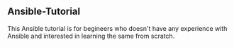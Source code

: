 ## Ansible-Tutorial

This Ansible tutorial is for begineers who doesn't have any experience with Ansible and interested in learning the same from scratch.
